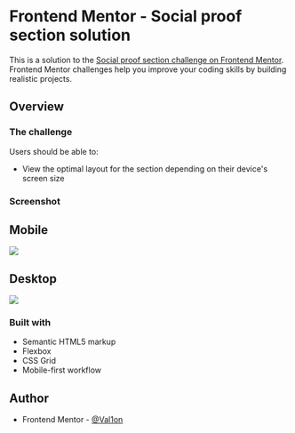 # Frontend Mentor - Social proof section solution

This is a solution to the [Social proof section challenge on Frontend Mentor](https://www.frontendmentor.io/challenges/social-proof-section-6e0qTv_bA). Frontend Mentor challenges help you improve your coding skills by building realistic projects.

## Overview

### The challenge

Users should be able to:

- View the optimal layout for the section depending on their device's screen size

### Screenshot

## Mobile

![](/Mobile.jpeg)

## Desktop

![](/Desktop.jpeg)

### Built with

- Semantic HTML5 markup
- Flexbox
- CSS Grid
- Mobile-first workflow

## Author

- Frontend Mentor - [@Val1on](https://www.frontendmentor.io/profile/yourusername)
